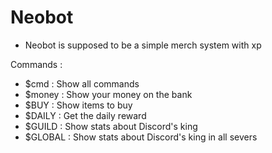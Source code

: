 # Neobot


- Neobot is supposed to be a simple merch system with xp



Commands : 

- $cmd : Show all commands
- $money : Show your money on the bank
- $BUY : Show items to buy
- $DAILY : Get the daily reward
- $GUILD : Show stats about Discord's king
- $GLOBAL : Show stats about Discord's king in all severs
